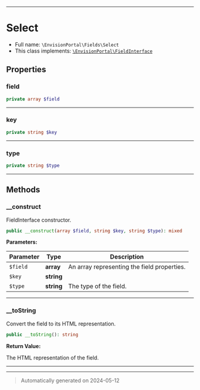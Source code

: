 ***

# Select





* Full name: `\EnvisionPortal\Fields\Select`
* This class implements:
[`\EnvisionPortal\FieldInterface`](../FieldInterface.md)



## Properties


### field



```php
private array $field
```






***

### key



```php
private string $key
```






***

### type



```php
private string $type
```






***

## Methods


### __construct

FieldInterface constructor.

```php
public __construct(array $field, string $key, string $type): mixed
```








**Parameters:**

| Parameter | Type | Description |
|-----------|------|-------------|
| `$field` | **array** | An array representing the field properties. |
| `$key` | **string** |  |
| `$type` | **string** | The type of the field. |





***

### __toString

Convert the field to its HTML representation.

```php
public __toString(): string
```









**Return Value:**

The HTML representation of the field.




***


***
> Automatically generated on 2024-05-12
